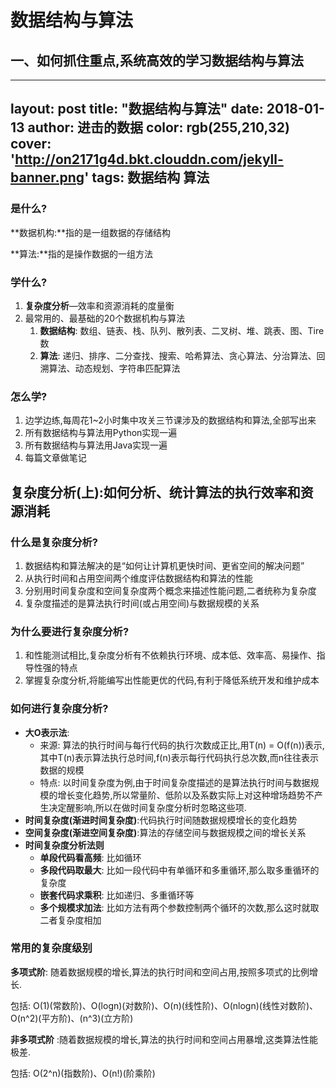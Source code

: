 # 数据结构与算法

## 一、如何抓住重点,系统高效的学习数据结构与算法

---
layout: post
title: "数据结构与算法"
date: 2018-01-13
author: 进击的数据
color: rgb(255,210,32)
cover: 'http://on2171g4d.bkt.clouddn.com/jekyll-banner.png'
tags: 数据结构 算法
---



### 是什么?

**数据机构:**指的是一组数据的存储结构

**算法:**指的是操作数据的一组方法

### 学什么?

1. **复杂度分析**—效率和资源消耗的度量衡
2. 最常用的、最基础的20个数据机构与算法
   1. **数据结构**: 数组、链表、栈、队列、散列表、二叉树、堆、跳表、图、Tire数
   2. **算法**: 递归、排序、二分查找、搜索、哈希算法、贪心算法、分治算法、回溯算法、动态规划、字符串匹配算法

### 怎么学?

1. 边学边练,每周花1~2小时集中攻关三节课涉及的数据结构和算法,全部写出来
2. 所有数据结构与算法用Python实现一遍
3. 所有数据结构与算法用Java实现一遍
4. 每篇文章做笔记



## 复杂度分析(上):如何分析、统计算法的执行效率和资源消耗

### 什么是复杂度分析?

1. 数据结构和算法解决的是“如何让计算机更快时间、更省空间的解决问题”
2. 从执行时间和占用空间两个维度评估数据结构和算法的性能
3. 分别用时间复杂度和空间复杂度两个概念来描述性能问题,二者统称为复杂度
4. 复杂度描述的是算法执行时间(或占用空间)与数据规模的关系

### 为什么要进行复杂度分析?

1. 和性能测试相比,复杂度分析有不依赖执行环境、成本低、效率高、易操作、指导性强的特点
2. 掌握复杂度分析,将能编写出性能更优的代码,有利于降低系统开发和维护成本

### 如何进行复杂度分析?

- **大O表示法**:
  - 来源: 算法的执行时间与每行代码的执行次数成正比,用T(n) = O(f(n))表示,其中T(n)表示算法执行总时间,f(n)表示每行代码执行总次数,而n往往表示数据的规模
  - 特点: 以时间复杂度为例,由于时间复杂度描述的是算法执行时间与数据规模的增长变化趋势,所以常量阶、低阶以及系数实际上对这种增场趋势不产生决定醒影响,所以在做时间复杂度分析时忽略这些项.
- **时间复杂度(渐进时间复杂度)**:代码执行时间随数据规模增长的变化趋势
- **空间复杂度(渐进空间复杂度)**:算法的存储空间与数据规模之间的增长关系
- **时间复杂度分析法则**
  - **单段代码看高频**: 比如循环
  - **多段代码取最大**: 比如一段代码中有单循环和多重循环,那么取多重循环的复杂度
  - **嵌套代码求乘积**: 比如递归、多重循环等
  - **多个规模求加法**: 比如方法有两个参数控制两个循环的次数,那么这时就取二者复杂度相加

### 常用的复杂度级别

**多项式阶**: 随着数据规模的增长,算法的执行时间和空间占用,按照多项式的比例增长.

包括: O(1)(常数阶)、O(logn)(对数阶)、O(n)(线性阶)、O(nlogn)(线性对数阶)、O(n^2)(平方阶)、(n^3)(立方阶)

**非多项式阶** :随着数据规模的增长,算法的执行时间和空间占用暴增,这类算法性能极差.

包括: O(2^n)(指数阶)、O(n!)(阶乘阶)